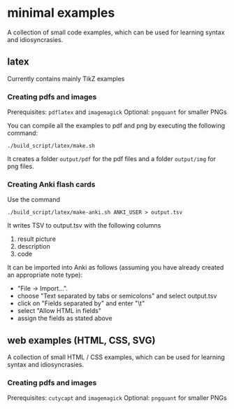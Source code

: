 
# minimal examples

A collection of small code examples, which can be used for learning syntax and idiosyncrasies.

## latex

Currently contains mainly TikZ examples

### Creating pdfs and images

Prerequisites: `pdflatex` and `imagemagick`
Optional: `pngquant` for smaller PNGs

You can compile all the examples to pdf and png by executing the following command:

```
./build_script/latex/make.sh
```

It creates a folder `output/pdf` for the pdf files and a folder `output/img` for png files.

### Creating Anki flash cards

Use the command

```
./build_script/latex/make-anki.sh ANKI_USER > output.tsv
```

It writes TSV to output.tsv with the following columns 
1. result picture
2. description
3. code

It can be imported into Anki as follows (assuming you have already created an appropriate note type):

- "File -> Import...". 
- choose "Text separated by tabs or semicolons" and select output.tsv
- click on "Fields separated by" and enter "\t"
- select "Allow HTML in fields"
- assign the fields as stated above

## web examples (HTML, CSS, SVG)

A collection of small HTML / CSS examples, which can be used for learning syntax and idiosyncrasies.

### Creating pdfs and images

Prerequisites: `cutycapt` and `imagemagick`
Optional: `pngquant` for smaller PNGs


